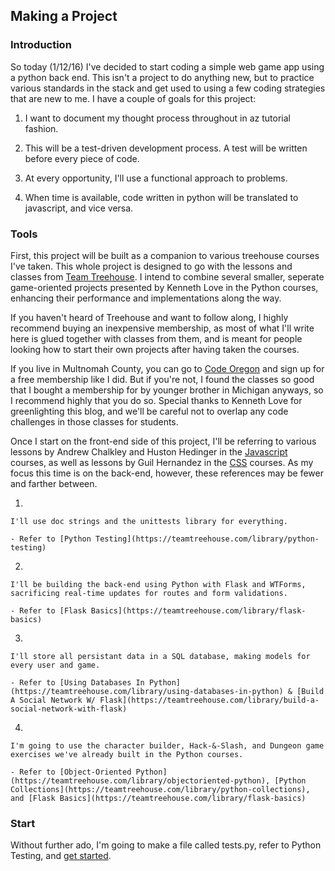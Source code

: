 ## Making a Project

### Introduction

So today (1/12/16) I've decided to start coding a simple web game app
using a python back end. This isn't a project to do anything new, but
to practice various standards in the stack and get used to using 
a few coding strategies that are new to me. I have a couple of goals 
for this project:
    
1. I want to document my thought process throughout in az tutorial fashion.

2. This will be a test-driven development process. A test will be written before every piece of code.

3. At every opportunity, I'll use a functional approach to problems.

4. When time is available, code written in python will be translated to javascript, and vice versa.

   
### Tools
    
First, this project will be built as a companion to various treehouse
courses I've taken. This whole project is designed to go with the lessons
and classes from [Team Treehouse](www.teamtreehouse.com). I intend to 
combine several smaller, seperate game-oriented projects presented by 
Kenneth Love in the Python courses, enhancing their performance and 
implementations along the way.

If you haven't heard of Treehouse and want to follow along, I highly
recommend buying an inexpensive membership, as most of what I'll write
here is glued together with classes from them, and is meant for people
looking how to start their own projects after having taken the courses.

If you live in Multnomah County, you can go to [Code Oregon](www.codeoregon.org)
and sign up for a free membership like I did. But if you're not, I found
the classes so good that I bought a membership for by younger brother
in Michigan anyways, so I recommend highly that you do so. Special thanks
to Kenneth Love for greenlighting this blog, and we'll be careful not to
overlap any code challenges in those classes for students.

Once I start on the front-end side of this project, I'll be referring
to various lessons by Andrew Chalkley and Huston Hedinger in the
[Javascript](https://teamtreehouse.com/library/topic:javascript) courses, as well as lessons by Guil Hernandez in the [CSS](https://teamtreehouse.com/library/topic:css)
courses. As my focus this time is on the back-end, however, these
references may be fewer and farther between.

1. 
 
    I'll use doc strings and the unittests library for everything.

    - Refer to [Python Testing](https://teamtreehouse.com/library/python-testing)


2. 

    I'll be building the back-end using Python with Flask and WTForms, 
    sacrificing real-time updates for routes and form validations.

    - Refer to [Flask Basics](https://teamtreehouse.com/library/flask-basics)


3. 
 
    I'll store all persistant data in a SQL database, making models for 
    every user and game.

    - Refer to [Using Databases In Python](https://teamtreehouse.com/library/using-databases-in-python) & [Build A Social Network W/ Flask](https://teamtreehouse.com/library/build-a-social-network-with-flask)


4. 

    I'm going to use the character builder, Hack-&-Slash, and Dungeon game 
    exercises we've already built in the Python courses. 

    - Refer to [Object-Oriented Python](https://teamtreehouse.com/library/objectoriented-python), [Python Collections](https://teamtreehouse.com/library/python-collections), and [Flask Basics](https://teamtreehouse.com/library/flask-basics)
    



### Start
    
Without further ado, I'm going to make a file called tests.py, refer to 
Python Testing, and [get started](https://github.com/nicolasjhampton/python_tutorial_game_project/blob/master/step1.md). 







 

 